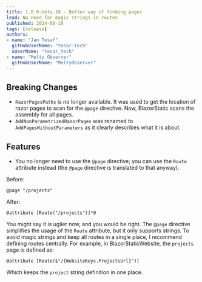 ```yaml
---
title: 1.0.0-beta.10 - Better way of finding pages 
lead: No need for magic strings in routes
published: 2024-08-10
tags: [release]
authors:
- name: "Jan Tesař"
  gitHubUserName: "tesar-tech"
  xUserName: "tesar_tech"
- name: "Melty Observer"
  gitHubUserName: "MeltyObserver"
---
```


## Breaking Changes

- `RazorPagesPaths` is no longer available. It was used to get the location of razor pages to scan for the `@page` directive.
  Now, BlazorStatic scans the assembly for all pages.
- `AddNonParametrizedRazorPages` was renamed to `AddPagesWithoutParameters` as it clearly describes what it is about.

## Features

- You no longer need to use the `@page` directive; you can use the `Route` attribute instead (the `@page` directive is translated to that anyway).

Before:

```
@page "/projects"
```

After:

```
@attribute [Route("/projects")]*@
```


You might say it is uglier now, and you would be right.
The `@page` directive simplifies the usage of the `Route` attribute, but it only supports strings.
To avoid magic strings and keep all routes in a single place, I recommend defining routes centrally.
For example, in BlazorStaticWebsite, the `projects` page is defined as:

```
@attribute [Route($"/{WebsiteKeys.ProjectsUrl}")]
```

Which keeps the `project` string definition in one place. 



